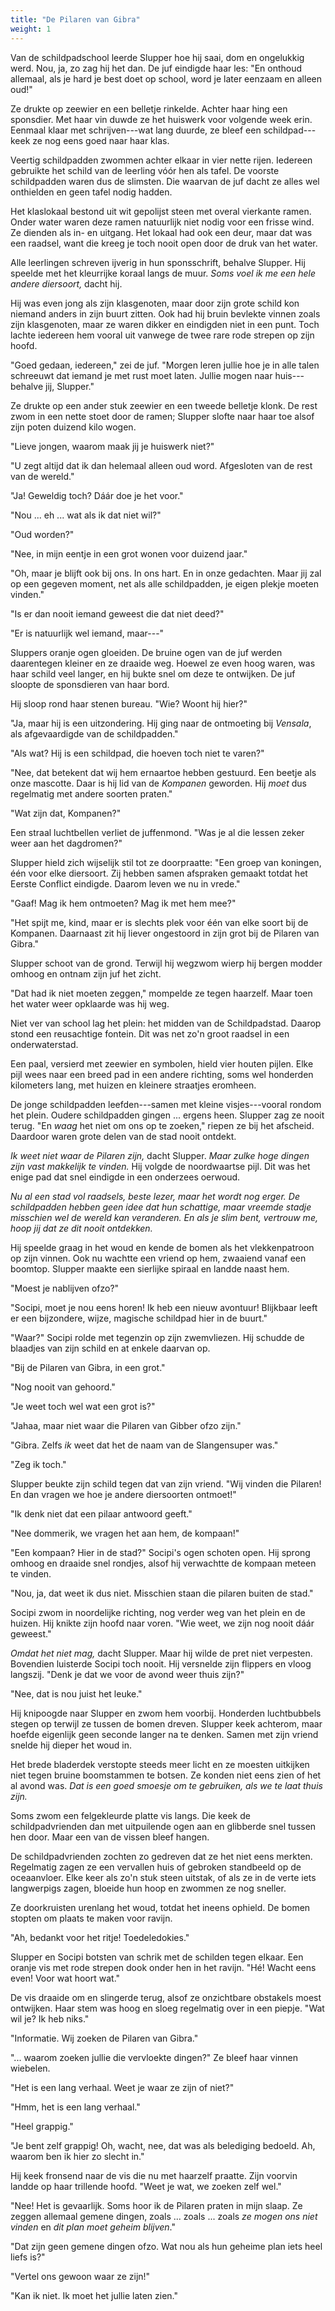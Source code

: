```yaml
---
title: "De Pilaren van Gibra"
weight: 1
---
```


Van de schildpadschool leerde Slupper hoe hij saai, dom en ongelukkig werd. Nou, ja, zo zag hij het dan. De juf eindigde haar les: "En onthoud allemaal, als je hard je best doet op school, word je
later eenzaam en alleen oud!"

Ze drukte op zeewier en een belletje rinkelde. Achter haar hing een sponsdier. Met haar vin duwde ze het huiswerk voor volgende week erin. Eenmaal klaar met schrijven---wat lang duurde, ze bleef een schildpad---keek ze nog eens goed naar haar klas.

Veertig schildpadden zwommen achter elkaar in vier nette rijen. Iedereen gebruikte het schild van de leerling vóór hen als tafel. De voorste schildpadden waren dus de slimsten. Die waarvan de juf dacht ze alles wel onthielden en geen tafel nodig hadden.

Het klaslokaal bestond uit wit gepolijst steen met overal vierkante ramen. Onder water waren deze ramen natuurlijk niet nodig voor een frisse wind. Ze dienden als in- en uitgang. Het lokaal had ook een deur, maar dat was een raadsel, want die kreeg je toch nooit open door de druk van het water.

Alle leerlingen schreven ijverig in hun sponsschrift, behalve Slupper. Hij speelde met het kleurrijke koraal langs de muur. _Soms voel ik me een hele andere diersoort,_ dacht hij.

Hij was even jong als zijn klasgenoten, maar door zijn grote schild kon niemand anders in zijn buurt zitten. Ook had hij bruin bevlekte vinnen zoals zijn klasgenoten, maar ze waren dikker en eindigden niet in een punt. Toch lachte iedereen hem vooral uit vanwege de twee rare rode strepen op zijn hoofd.

"Goed gedaan, iedereen," zei de juf. "Morgen leren jullie hoe je in alle talen schreeuwt dat iemand je met rust moet laten. Jullie mogen naar huis---behalve jij, Slupper."

Ze drukte op een ander stuk zeewier en een tweede belletje klonk. De rest zwom in een nette stoet door de ramen; Slupper slofte naar haar toe alsof zijn poten duizend kilo wogen.

"Lieve jongen, waarom maak jij je huiswerk niet?"

"U zegt altijd dat ik dan helemaal alleen oud word. Afgesloten van de rest van de wereld."

"Ja! Geweldig toch? Dáár doe je het voor."

"Nou ... eh ... wat als ik dat niet wil?"

"Oud worden?"

"Nee, in mijn eentje in een grot wonen voor duizend jaar."

"Oh, maar je blijft ook bij ons. In ons hart. En in onze gedachten. Maar
jij zal op een gegeven moment, net als alle schildpadden, je eigen plekje moeten vinden."

"Is er dan nooit iemand geweest die dat niet deed?"

"Er is natuurlijk wel iemand, maar---"

Sluppers oranje ogen gloeiden. De bruine ogen van de juf werden daarentegen kleiner en ze draaide weg. Hoewel ze even hoog waren, was haar schild veel langer, en hij bukte snel om deze te ontwijken. De juf sloopte de sponsdieren van haar bord. 

Hij sloop rond haar stenen bureau. "Wie? Woont hij hier?"

"Ja, maar hij is een uitzondering. Hij ging naar de ontmoeting bij *Vensala*, als afgevaardigde van de schildpadden."

"Als wat? Hij is een schildpad, die hoeven toch niet te varen?"

"Nee, dat betekent dat wij hem ernaartoe hebben gestuurd. Een beetje als onze mascotte. Daar is hij lid van de *Kompanen* geworden. Hij _moet_ dus regelmatig met andere soorten praten."

"Wat zijn dat, Kompanen?"

Een straal luchtbellen verliet de juffenmond. "Was je al die lessen zeker weer aan het dagdromen?"

Slupper hield zich wijselijk stil tot ze doorpraatte: "Een groep van koningen, één voor elke diersoort. Zij hebben samen afspraken gemaakt totdat het Eerste Conflict eindigde. Daarom leven we nu in vrede."

"Gaaf! Mag ik hem ontmoeten? Mag ik met hem mee?"

"Het spijt me, kind, maar er is slechts plek voor één van elke soort bij de Kompanen. Daarnaast zit hij liever ongestoord in zijn grot bij de Pilaren van Gibra."

Slupper schoot van de grond. Terwijl hij wegzwom wierp hij bergen modder omhoog en ontnam zijn juf het zicht.

"Dat had ik niet moeten zeggen," mompelde ze tegen haarzelf. Maar toen het water weer opklaarde was hij weg.

Niet ver van school lag het plein: het midden van de Schildpadstad. Daarop stond een reusachtige fontein. Dit was net zo'n groot raadsel in een onderwaterstad. 

Een paal, versierd met zeewier en symbolen, hield vier houten pijlen. Elke pijl wees naar een breed pad in een andere richting, soms wel honderden kilometers lang, met huizen en kleinere straatjes eromheen.

De jonge schildpadden leefden---samen met kleine visjes---vooral rondom het plein. Oudere schildpadden gingen ... ergens heen. Slupper zag ze nooit terug. "En _waag_ het niet om ons op te zoeken," riepen ze bij het afscheid. Daardoor waren grote delen van de stad nooit ontdekt.

_Ik weet niet waar de Pilaren zijn,_ dacht Slupper. _Maar zulke hoge dingen zijn vast makkelijk te vinden._ Hij volgde de noordwaartse pijl. Dit was het enige pad dat snel eindigde in een onderzees oerwoud.

_Nu al een stad vol raadsels, beste lezer, maar het wordt nog erger. De schildpadden hebben geen idee dat hun schattige, maar vreemde stadje misschien wel de wereld kan veranderen. En als je slim bent, vertrouw me, hoop jij dat ze dit nooit ontdekken._

Hij speelde graag in het woud en kende de bomen als het vlekkenpatroon op zijn vinnen. Ook nu wachtte een vriend op hem, zwaaiend vanaf een boomtop. Slupper maakte een sierlijke spiraal en landde naast hem. 

"Moest je nablijven ofzo?"

"Socipi, moet je nou eens horen! Ik heb een nieuw avontuur! Blijkbaar leeft er een bijzondere, wijze, magische schildpad hier in de buurt."

"Waar?" Socipi rolde met tegenzin op zijn zwemvliezen. Hij schudde de blaadjes van zijn schild en at enkele daarvan op.

"Bij de Pilaren van Gibra, in een grot."

"Nog nooit van gehoord."

"Je weet toch wel wat een grot is?"

"Jahaa, maar niet waar die Pilaren van Gibber ofzo zijn."

"Gibra. Zelfs _ik_ weet dat het de naam van de Slangensuper was."

"Zeg ik toch."

Slupper beukte zijn schild tegen dat van zijn vriend. "Wij vinden die Pilaren! En dan vragen we hoe je andere diersoorten ontmoet!"

"Ik denk niet dat een pilaar antwoord geeft."

"Nee dommerik, we vragen het aan hem, de kompaan!"

"Een kompaan? Hier in de stad?" Socipi's ogen schoten open. Hij sprong omhoog en draaide snel rondjes, alsof hij verwachtte de kompaan meteen te vinden.

"Nou, ja, dat weet ik dus niet. Misschien staan die pilaren buiten de stad."

Socipi zwom in noordelijke richting, nog verder weg van het plein en de huizen. Hij knikte zijn hoofd naar voren. "Wie weet, we zijn nog nooit dáár geweest."

_Omdat het niet mag,_ dacht Slupper. Maar hij wilde de pret niet verpesten. Bovendien luisterde Socipi toch nooit. Hij versnelde zijn flippers en vloog langszij. "Denk je dat we voor de avond weer thuis zijn?"

"Nee, dat is nou juist het leuke."

Hij knipoogde naar Slupper en zwom hem voorbij. Honderden luchtbubbels stegen op terwijl ze tussen de bomen dreven. Slupper keek achterom, maar hoefde eigenlijk geen seconde langer na te denken. Samen met zijn vriend snelde hij dieper het woud in.

Het brede bladerdek verstopte steeds meer licht en ze moesten uitkijken niet tegen bruine boomstammen te botsen. Ze konden niet eens zien of het al avond was. _Dat is een goed smoesje om te gebruiken, als we te laat thuis zijn._

Soms zwom een felgekleurde platte vis langs. Die keek de schildpadvrienden dan met uitpuilende ogen aan en glibberde snel tussen hen door. Maar een van de vissen bleef hangen.

De schildpadvrienden zochten zo gedreven dat ze het niet eens merkten. Regelmatig zagen ze een vervallen huis of gebroken standbeeld op de oceaanvloer. Elke keer als zo'n stuk steen uitstak, of als ze in de verte iets langwerpigs zagen, bloeide hun hoop en zwommen ze nog sneller.

Ze doorkruisten urenlang het woud, totdat het ineens ophield. De bomen stopten om plaats te maken voor ravijn.

"Ah, bedankt voor het ritje! Toedeledokies."

Slupper en Socipi botsten van schrik met de schilden tegen elkaar. Een oranje vis met rode strepen dook onder hen in het ravijn. "Hé! Wacht eens even! Voor wat hoort wat."

De vis draaide om en slingerde terug, alsof ze onzichtbare obstakels moest ontwijken. Haar stem was hoog en sloeg regelmatig over in een piepje. "Wat wil je? Ik heb niks."

"Informatie. Wij zoeken de Pilaren van Gibra."

"... waarom zoeken jullie die vervloekte dingen?" Ze bleef haar vinnen wiebelen.

"Het is een lang verhaal. Weet je waar ze zijn of niet?"

"Hmm, het is een lang verhaal."

"Heel grappig."

"Je bent zelf grappig! Oh, wacht, nee, dat was als belediging bedoeld. Ah, waarom ben ik hier zo slecht in."

Hij keek fronsend naar de vis die nu met haarzelf praatte. Zijn voorvin landde op haar trillende hoofd. "Weet je wat, we zoeken zelf wel."

"Nee! Het is gevaarlijk. Soms hoor ik de Pilaren praten in mijn slaap. Ze zeggen allemaal gemene dingen, zoals ... zoals ... zoals _ze mogen ons niet vinden_ en _dit plan moet geheim blijven_."

"Dat zijn geen gemene dingen ofzo. Wat nou als hun geheime plan iets heel liefs is?"

"Vertel ons gewoon waar ze zijn!"

"Kan ik niet. Ik moet het jullie laten zien."
